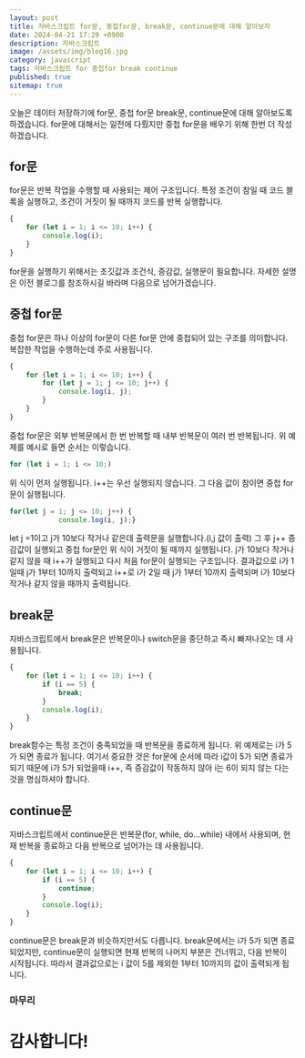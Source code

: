 ```yaml
---
layout: post
title: 자바스크립트 for문, 중첩for문, break문, continue문에 대해 알아보자
date: 2024-04-21 17:29 +0900
description: 자바스크립트
image: /assets/img/blog16.jpg
category: javascript 
tags: 자바스크립트 for 중첩for break continue
published: true
sitemap: true
---
```


오늘은 데이터 저장하기에 for문, 중첩 for문 break문, continue문에 대해 알아보도록 하겠습니다. for문에 대해서는 일전에 다뤘지만 중첩 for문을 배우기 위해 한번 더 작성하겠습니다.

## for문
for문은 반복 작업을 수행할 때 사용되는 제어 구조입니다. 특정 조건이 참일 때 코드 블록을 실행하고, 조건이 거짓이 될 때까지 코드를 반복 실행합니다.
````javascript
{
    for (let i = 1; i <= 10; i++) {  
        console.log(i);        
    }
}
````
for문을 실행하기 위해서는 초깃값과 조건식, 증감값, 실행문이 필요합니다. 자세한 설명은 이전 블로그를 참조하시길 바라며 다음으로 넘어가겠습니다.

## 중첩 for문
중첩 for문은 하나 이상의 for문이 다른 for문 안에 중첩되어 있는 구조를 의미합니다. 복잡한 작업을 수행하는데 주로 사용됩니다.
````javascript
{
    for (let i = 1; i <= 10; i++) {
        for (let j = 1; j <= 10; j++) {
            console.log(i, j);
        }
    }
}
````
중첩 for문은 외부 반복문에서 한 번 반복할 때 내부 반복문이 여러 번 반복됩니다. 위 예제를 예시로 들면 순서는 이렇습니다.
````javascript
for (let i = 1; i <= 10;) 
````
위 식이 먼저 실행됩니다. i++는 우선 실행되지 않습니다.
그 다음 값이 참이면 중첩 for문이 실행됩니다.
````javascript
for(let j = 1; j <= 10; j++) {
            console.log(i, j);}
````
let j =1이고 j가 10보다 작거나 같은데 출력문을 실행합니다.(i,j 값이 출력)
그 후 j++ 증감값이 실행되고 중첩 for문인 위 식이 거짓이 될 때까지 실행됩니다. j가 10보다 작거나 같지 않을 때 i++가 실행되고 다시 처음 for문이 실행되는 구조입니다. 결과값으로 i가 1일때 j가 1부터 10까지 출력되고
i++로 i가 2일 때 j가 1부터 10까지 출력되며 i가 10보다 작거나 같지 않을 때까지 출력됩니다.

## break문
자바스크립트에서 break문은 반복문이나 switch문을 중단하고 즉시 빠져나오는 데 사용됩니다.
````javascript
{
    for (let i = 1; i <= 10; i++) {
        if (i == 5) {
            break;
        }
        console.log(i);
    }
}
````
break함수는 특정 조건이 충족되었을 때 반복문을 종료하게 됩니다. 위 예제로는 i가 5가 되면 종료가 됩니다. 여기서 중요한 것은 for문에 순서에 따라 i값이 5가 되면 종료가 되기 때문에 i가 5가 되었을때 i++, 즉 증감값이 작동하지 않아 i는 6이 되지 않는 다는 것을 명심하셔야 합니다.

## continue문
자바스크립트에서 continue문은 반복문(for, while, do...while) 내에서 사용되며, 현재 반복을 종료하고 다음 반복으로 넘어가는 데 사용됩니다.
````javascript
{
    for (let i = 1; i <= 10; i++) {
        if (i == 5) {
            continue;
        }
        console.log(i);
    }
}
````
continue문은 break문과 비슷하지만서도 다릅니다. break문에서는 i가 5가 되면 종료되었지만, continue문이 실행되면 현재 반복의 나머지 부분은 건너뛰고, 다음 반복이 시작됩니다. 따라서 결과값으로는 i 값이 5를 제외한 1부터 10까지의 값이 출력되게 됩니다.

### 마무리


# 감사합니다!
